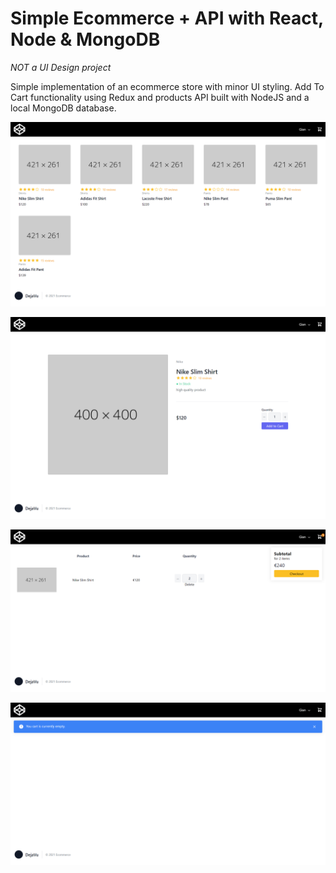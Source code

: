 # Simple Ecommerce + API with React, Node & MongoDB

*NOT a UI Design project*  

Simple implementation of an ecommerce store with minor UI styling.
Add To Cart functionality using Redux and products API built with NodeJS and a local MongoDB database.

![Homepage for Desktop](https://raw.githubusercontent.com/gianluigitrontini/preview-images/main/full-ecommerce/homepage-desktop.png)

![Product Page for Desktop](https://raw.githubusercontent.com/gianluigitrontini/preview-images/main/full-ecommerce/productpage-desktop.png)

![Cart Page for Desktop](https://raw.githubusercontent.com/gianluigitrontini/preview-images/main/full-ecommerce/cart-desktop.png)

![Empty Cart for Desktop](https://raw.githubusercontent.com/gianluigitrontini/preview-images/main/full-ecommerce/emptycart-desktop.png)


